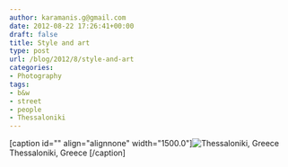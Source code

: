 ```yaml
---
author: karamanis.g@gmail.com
date: 2012-08-22 17:26:41+00:00
draft: false
title: Style and art
type: post
url: /blog/2012/8/style-and-art
categories:
- Photography
tags:
- b&w
- street
- people
- Thessaloniki
---
```


[caption id="" align="alignnone" width="1500.0"]![ Thessaloniki, Greece ](/images/2012-08-22-20128style-and-art/20120725-R0011414.jpg)
 Thessaloniki, Greece [/caption]
